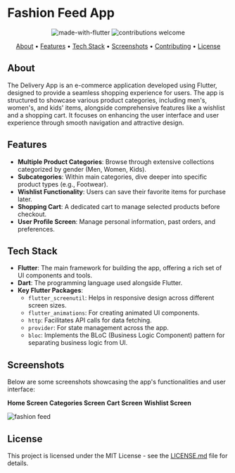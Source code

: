 Fashion Feed App
=============

<p align="center">
  <img src="https://img.shields.io/badge/Made%20with-Flutter-02569B.svg" alt="made-with-flutter">
  <img src="https://img.shields.io/badge/contributions-welcome-brightgreen.svg?style=flat" alt="contributions welcome">
</p>

<p align="center">
  <a href="#about">About</a> •
  <a href="#features">Features</a> •
  <a href="#tech-stack">Tech Stack</a> •
  <a href="#screenshots">Screenshots</a> •
  <a href="#contributing">Contributing</a> •
  <a href="#license">License</a>
</p>

## About
The Delivery App is an e-commerce application developed using Flutter, designed to provide a seamless shopping experience for users. The app is structured to showcase various product categories, including men's, women's, and kids' items, alongside comprehensive features like a wishlist and a shopping cart. It focuses on enhancing the user interface and user experience through smooth navigation and attractive design.

## Features
- **Multiple Product Categories**: Browse through extensive collections categorized by gender (Men, Women, Kids).
- **Subcategories**: Within main categories, dive deeper into specific product types (e.g., Footwear).
- **Wishlist Functionality**: Users can save their favorite items for purchase later.
- **Shopping Cart**: A dedicated cart to manage selected products before checkout.
- **User Profile Screen**: Manage personal information, past orders, and preferences.

## Tech Stack
- **Flutter**: The main framework for building the app, offering a rich set of UI components and tools.
- **Dart**: The programming language used alongside Flutter.
- **Key Flutter Packages**:
  - `flutter_screenutil`: Helps in responsive design across different screen sizes.
  - `flutter_animations`: For creating animated UI components.
  - `http`: Facilitates API calls for data fetching.
  - `provider`: For state management across the app.
  - `bloc`: Implements the BLoC (Business Logic Component) pattern for separating business logic from UI.

## Screenshots
Below are some screenshots showcasing the app's functionalities and user interface:

**Home Screen**
**Categories Screen**
**Cart Screen**
**Wishlist Screen**

 <img src="assets/Frame 7002labor.png" alt="fashion feed">

## License
This project is licensed under the MIT License - see the [LICENSE.md](LICENSE.md) file for details.
